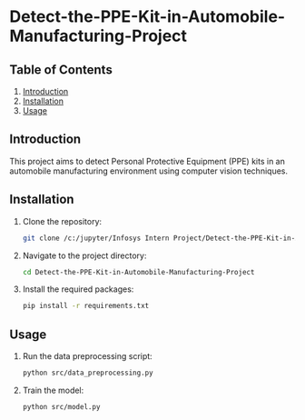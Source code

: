 # Detect-the-PPE-Kit-in-Automobile-Manufacturing-Project

## Table of Contents

1. [Introduction](#introduction)
2. [Installation](#installation)
3. [Usage](#usage)

## Introduction

This project aims to detect Personal Protective Equipment (PPE) kits in an automobile manufacturing environment using computer vision techniques.

<!-- ## Project Structure 
 
```
/c:/jupyter/Infosys Intern Project/Detect-the-PPE-Kit-in-Automobile-Manufacturing-Project/
│
├── data/
│   ├── raw/
│   ├── processed/
│
├── notebooks/
│   ├── data_preprocessing.ipynb
│   ├── model_training.ipynb
│
├── src/
│   ├── data_preprocessing.py
│   ├── model.py
│
├── README.md
└── requirements.txt
``` -->

## Installation

1. Clone the repository:
    ```sh
    git clone /c:/jupyter/Infosys Intern Project/Detect-the-PPE-Kit-in-Automobile-Manufacturing-Project
    ```
2. Navigate to the project directory:
    ```sh
    cd Detect-the-PPE-Kit-in-Automobile-Manufacturing-Project
    ```
3. Install the required packages:
    ```sh
    pip install -r requirements.txt
    ```

## Usage

1. Run the data preprocessing script:
    ```sh
    python src/data_preprocessing.py
    ```
2. Train the model:
    ```sh
    python src/model.py
    ```
